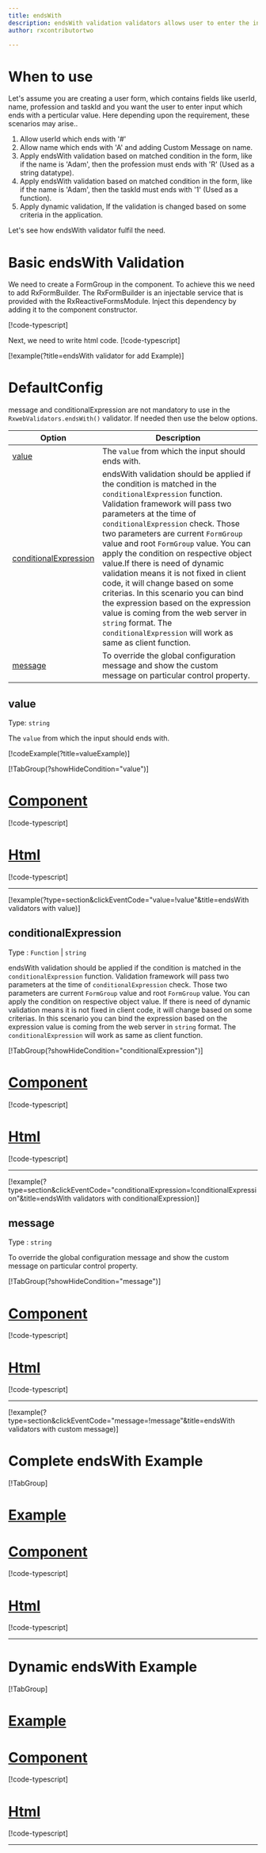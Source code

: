 ```yaml
---
title: endsWith
description: endsWith validation validators allows user to enter the input which ends with perticular value
author: rxcontributortwo

---
```

# When to use
Let's assume you are creating a user form, which contains fields like userId, name, profession and taskId and you want the user to enter input which ends with a perticular value. Here depending upon the requirement, these scenarios may arise..

1. Allow userId which ends with '#'
2. Allow name which ends with 'A' and adding Custom Message on name.
3. Apply endsWith validation based on matched condition in the form, like if the name is 'Adam', then the profession must ends with 'R' (Used as a string datatype).
4. Apply endsWith validation based on matched condition in the form, like if the name is 'Adam', then the taskId must ends with '1' (Used as a function).
5. Apply dynamic validation, If the validation is changed based on some criteria in the application.

Let's see how endsWith validator fulfil the need.

# Basic endsWith Validation

We need to create a FormGroup in the component. To achieve this we need to add RxFormBuilder. The RxFormBuilder is an injectable service that is provided with the RxReactiveFormsModule. Inject this dependency by adding it to the component constructor.

[!code-typescript[](\assets\examples\reactive-form-validators\validators\endsWith\add\ends-with-add.component.ts?type=section)]

Next, we need to write html code.
[!code-typescript[](\assets\examples\reactive-form-validators\validators\endsWith\add\ends-with-add.component.html?type=section)]

[!example(?title=endsWith validator for add Example)]
<app-endsWith-add></app-endsWith-add>

# DefaultConfig
message and conditionalExpression are not mandatory to use in the `RxwebValidators.endsWith()` validator. If needed then use the below options.

|Option | Description |
|--- | ---- |
|[value](#value) | The `value` from which the input should ends with. |
|[conditionalExpression](#conditionalExpression) | endsWith validation should be applied if the condition is matched in the `conditionalExpression` function. Validation framework will pass two parameters at the time of `conditionalExpression` check. Those two parameters are current `FormGroup` value and root `FormGroup` value. You can apply the condition on respective object value.If there is need of dynamic validation means it is not fixed in client code, it will change based on some criterias. In this scenario you can bind the expression based on the expression value is coming from the web server in `string` format. The `conditionalExpression` will work as same as client function. |
|[message](#message) | To override the global configuration message and show the custom message on particular control property. |

## value
Type: `string`

The `value` from which the input should ends with.

[!codeExample(?title=valueExample)]

[!TabGroup(?showHideCondition="value")]
# [Component](#tab\allowWhiteSpaceComponent)
[!code-typescript[](\assets\examples\reactive-form-validators\validators\endsWith\value\ends-with-value.component.ts)]
# [Html](#tab\allowWhiteSpaceHtml)
[!code-typescript[](\assets\examples\reactive-form-validators\validators\endsWith\value\ends-with-value.component.html)]
***

[!example(?type=section&clickEventCode="value=!value"&title=endsWith validators with value)]
<app-endsWith-value></app-endsWith-value>

## conditionalExpression 
Type :  `Function`  |  `string` 

endsWith validation should be applied if the condition is matched in the `conditionalExpression` function. Validation framework will pass two parameters at the time of `conditionalExpression` check. Those two parameters are current `FormGroup` value and root `FormGroup` value. You can apply the condition on respective object value.
If there is need of dynamic validation means it is not fixed in client code, it will change based on some criterias. In this scenario you can bind the expression based on the expression value is coming from the web server in `string` format. The `conditionalExpression` will work as same as client function.

[!TabGroup(?showHideCondition="conditionalExpression")]
# [Component](#tab\conditionalExpressionComponent)
[!code-typescript[](\assets\examples\reactive-form-validators\validators\endsWith\conditionalExpression\ends-with-conditional-expressions.component.ts)]
# [Html](#tab\conditionalExpressionHtml)
[!code-typescript[](\assets\examples\reactive-form-validators\validators\endsWith\conditionalExpression\ends-with-conditional-expressions.component.html)]
***

[!example(?type=section&clickEventCode="conditionalExpression=!conditionalExpression"&title=endsWith validators with conditionalExpression)]
<app-endsWith-conditionalExpression></app-endsWith-conditionalExpression>

## message 
Type :  `string` 

To override the global configuration message and show the custom message on particular control property.

[!TabGroup(?showHideCondition="message")]
# [Component](#tab\messageComponent)
[!code-typescript[](\assets\examples\reactive-form-validators\validators\endsWith\message\ends-with-message.component.ts)]
# [Html](#tab\messageHtml)
[!code-typescript[](\assets\examples\reactive-form-validators\validators\endsWith\message\ends-with-message.component.html)]
***

[!example(?type=section&clickEventCode="message=!message"&title=endsWith validators with custom message)]
<app-endsWith-message></app-endsWith-message>

# Complete endsWith Example
[!TabGroup]
# [Example](#tab\completeexample)
<app-endsWith-complete></app-endsWith-complete>
# [Component](#tab\completecomponent)
[!code-typescript[](\assets\examples\reactive-form-validators\validators\endsWith\complete\ends-with-complete.component.ts)]
# [Html](#tab\completehtml)
[!code-typescript[](\assets\examples\reactive-form-validators\validators\endsWith\complete\ends-with-complete.component.html)]
***

# Dynamic endsWith Example
[!TabGroup]
# [Example](#tab\dynamicexample)
<app-endsWith-dynamic></app-endsWith-dynamic>
# [Component](#tab\dynamiccomponent)
[!code-typescript[](\assets\examples\reactive-form-validators\validators\endsWith\dynamic\ends-with-dynamic.component.ts)]
# [Html](#tab\dynamichtml)
[!code-typescript[](\assets\examples\reactive-form-validators\validators\endsWith\dynamic\ends-with-dynamic.component.html)]
***